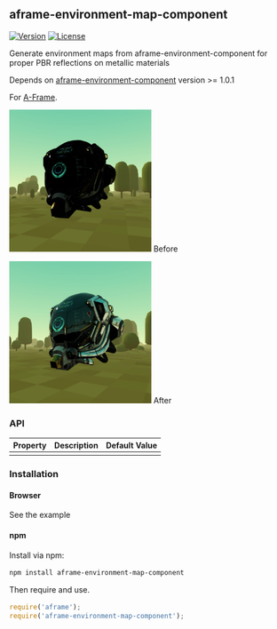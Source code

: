 ## aframe-environment-map-component

[![Version](http://img.shields.io/npm/v/aframe-environment-map-component.svg?style=flat-square)](https://npmjs.org/package/aframe-environment-map-component)
[![License](http://img.shields.io/npm/l/aframe-environment-map-component.svg?style=flat-square)](https://npmjs.org/package/aframe-environment-map-component)

Generate environment maps from aframe-environment-component for proper PBR reflections on metallic materials

Depends on [aframe-environment-component](https://github.com/feiss/aframe-environment-component) version >= 1.0.1

For [A-Frame](https://aframe.io).

<img src="/assets/before.jpg?raw=true" width=256 height=256/> Before

<img src="/assets/after.jpg?raw=true" width=256 height=256/> After

### API

| Property | Description | Default Value |
| -------- | ----------- | ------------- |
|          |             |               |

### Installation

#### Browser

See the example

#### npm

Install via npm:

```bash
npm install aframe-environment-map-component
```

Then require and use.

```js
require('aframe');
require('aframe-environment-map-component');
```
